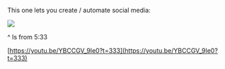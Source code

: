 This one lets you create / automate social media:

![](cmKwDyC.png)


^ Is from 5:33

[https://youtu.be/YBCCGV_9le0?t=333](https://youtu.be/YBCCGV_9le0?t=333)